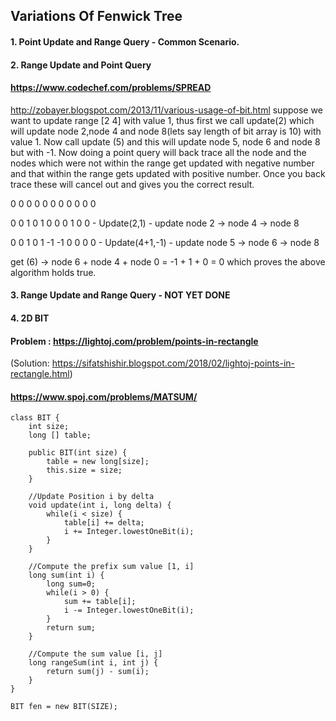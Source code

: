 ## Variations Of Fenwick Tree

####  1. Point Update and Range Query - Common Scenario.
####  2. Range Update and Point Query 


#### https://www.codechef.com/problems/SPREAD

http://zobayer.blogspot.com/2013/11/various-usage-of-bit.html
suppose we want to update range [2 4] with value 1, thus first we call update(2) which will update node 2,node 4 and node 8(lets say length of bit array is 10) with value 1. Now call update (5) and this will update node 5, node 6 and node 8 but with -1. Now doing a point query will back trace all the node and the nodes which were not within the range get updated with negative number and that within the range gets updated with positive number. Once you back trace these will cancel out and gives you the correct result.

0 0 0 0 0 0 0 0 0 0 0

0 0 1 0 1 0 0 0 1 0 0 - Update(2,1) - update node 2 -> node 4 -> node 8

0 0 1 0 1 -1 -1 0 0 0 0 - Update(4+1,-1) - update node 5 -> node 6 -> node 8

get (6) -> node 6 + node 4 + node 0 = -1 + 1 + 0 = 0 which proves the above algorithm holds true.


####  3. Range Update and Range Query - NOT YET DONE

####  4. 2D BIT

#### Problem  : https://lightoj.com/problem/points-in-rectangle
(Solution: https://sifatshishir.blogspot.com/2018/02/lightoj-points-in-rectangle.html)

#### https://www.spoj.com/problems/MATSUM/

```
class BIT {
	int size;
	long [] table;
	
	public BIT(int size) {
		table = new long[size];
		this.size = size;
	}
	
	//Update Position i by delta
	void update(int i, long delta) {
		while(i < size) {
			table[i] += delta;
			i += Integer.lowestOneBit(i);
		}
	}
	
	//Compute the prefix sum value [1, i]
	long sum(int i) {
		long sum=0;
		while(i > 0) {
			sum += table[i];
			i -= Integer.lowestOneBit(i);
		}
		return sum;
	}
	
	//Compute the sum value [i, j]
	long rangeSum(int i, int j) {
		return sum(j) - sum(i);
	}
}

BIT fen = new BIT(SIZE);

```
